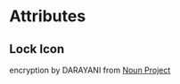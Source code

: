 # Attributes

## Lock Icon

encryption by DARAYANI from [Noun Project](https://thenounproject.com/browse/icons/term/encryption/)

